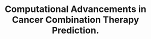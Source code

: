 ---
layout: ../../layouts/Publication.astro
title: Computational Advancements in Cancer Combination Therapy Prediction.
journal: JCO precision oncology
authors: Flanary VL, Fisher JL, Wilk EJ, Howton TC, Lasseigne BN
year: 2023
page: e2300261
volume: 7
pmid: 37824797.0
doi: 10.1200/PO.23.00261
landmark: False
carousel: False
featured: False
r03: R03OD030604
keywords: ["Drug Discovery", "Retrospective Studies", "Meta-Analysis as Topic", "Neoplasms", "Humans", "Machine Learning"]
---